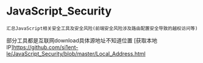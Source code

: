 # JavaScript_Security
```
汇总JavaScript相关安全工具及安全风险(前端安全风险涉及路由配置安全导致的越权访问等)
```
部分工具都是互联网download具体源地址不知道位置
[获取本地IP]https://github.com/si1ent-le/JavaScript_Security/blob/master/Local_Address.html
